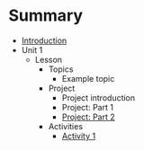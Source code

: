 # Summary

* [Introduction](README.md)
* Unit 1
  * Lesson
    * Topics
      * Example topic
    * Project
      * Project introduction
      * Project: Part 1
      * [Project: Part 2](project-part-2.md)
    * Activities
      * [Activity 1](activity-1.md)

